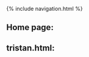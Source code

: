 {% include navigation.html %}

## Home page:
<script src="https://emgithub.com/embed.js?target=https%3A%2F%2Fgithub.com%2FJakubPonulak%2F5_hackers%2Fblob%2Fmain%2Ftemplates%2Fmain_page.html&style=github&showBorder=on&showLineNumbers=on&showCopy=on&fetchFromJsDelivr=on"></script>

## tristan.html:
<script src="https://emgithub.com/embed.js?target=https%3A%2F%2Fgithub.com%2FJakubPonulak%2F5_hackers%2Fblob%2Fmain%2Ftemplates%2Fabout_us%2Ftristan.html&style=github&showBorder=on&showLineNumbers=on&showCopy=on&fetchFromJsDelivr=on"></script>
